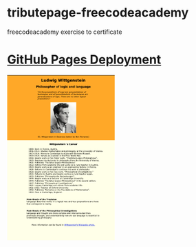 # tributepage-freecodeacademy
freecodeacademy exercise to certificate

# [GitHub Pages Deployment]([https://mariariosnavarro.github.io/surveyform-freecodeacademy/](https://mariariosnavarro.github.io/tributepage-freecodeacademy/)https://mariariosnavarro.github.io/tributepage-freecodeacademy/)

<div><img src="readme.png" width="250px"></div>
